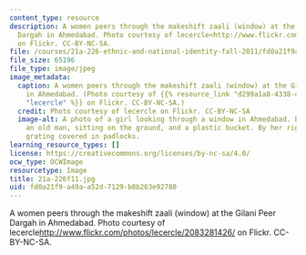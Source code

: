 ```yaml
---
content_type: resource
description: A women peers through the makeshift zaali (window) at the Gilani Peer
  Dargah in Ahmedabad. Photo courtesy of lecercle<http://www.flickr.com/photos/lecercle/2083281426/>
  on Flickr. CC-BY-NC-SA.
file: /courses/21a-226-ethnic-and-national-identity-fall-2011/fd0a21f9a49aa52d7129b8b263e92780_21a-226f11.jpg
file_size: 65196
file_type: image/jpeg
image_metadata:
  caption: A women peers through the makeshift zaali (window) at the Gilani Peer Dargah
    in Ahmedabad. (Photo courtesy of {{% resource_link "d299a1a8-4338-4b51-823e-6195b90091da"
    "lecercle" %}} on Flickr. CC-BY-NC-SA.)
  credit: Photo courtesy of lecercle on Flickr. CC-BY-NC-SA
  image-alt: A photo of a girl looking through a window in Ahmedabad. Behind her is
    an old man, sitting on the ground, and a plastic bucket. By her right arm is a
    grating covered in padlocks.
learning_resource_types: []
license: https://creativecommons.org/licenses/by-nc-sa/4.0/
ocw_type: OCWImage
resourcetype: Image
title: 21a-226f11.jpg
uid: fd0a21f9-a49a-a52d-7129-b8b263e92780
---
```

A women peers through the makeshift zaali (window) at the Gilani Peer Dargah in Ahmedabad. Photo courtesy of lecercle<http://www.flickr.com/photos/lecercle/2083281426/> on Flickr. CC-BY-NC-SA.
